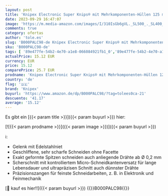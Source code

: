 ```yaml
---
layout: post
title: 'Knipex Electronic Super Knips® mit Mehrkomponenten-Hüllen 125 mm 78 13 125'
date: 2023-09-29 16:47:07
image: 'https://m.media-amazon.com/images/I/310IsGb6gVL._SL500_._SL400_.jpg'
comments: true
category: ofertas
author: 'tole.es'
slug: 'B000PALC98-de Knipex Electronic Super Knips® mit Mehrkomponenten-Hüllen...'
sku: 'B000PALC98-de'
tags: [ '89e477fe-54b2-4e70-a1e8-066084921fb1_0','89e477fe-54b2-4e70-a1e8-066084921fb1_1701','Arborist Merchandising Root','BVB 1909','Baumarkt','Elektro- & Handwerkzeuge','Handwerkzeuge','Seitenschneider','Self Service','Special Features Stores','Zangen','knipex','🇩🇪', ]
actualPrice: 15.12 EUR
currency: EUR
price: 15.12
comparePrice: 25.7 EUR
prodname: 'Knipex Electronic Super Knips® mit Mehrkomponenten-Hüllen 125 mm 78 13 125'
country: 'de'
flag: '🇩🇪'
brand: 'Knipex'
buyurl: 'https://www.amazon.de/dp/B000PALC98/?tag=tolees0ca-21'
descuento: '41.17'
average: '15.12'
---
```


Es gibt ein [{{< param title >}}]({{< param buyurl >}}) hier:

[![{{< param prodname >}}]({{< param image >}})]({{< param buyurl >}})

ℹ️:

- Gelenk mit Edelstahlniet
- Geschliffene, sehr scharfe Schneiden ohne Facette
- Exakt geformte Spitzen schneiden auch anliegende Drähte ab Ø 0,2 mm
- Scherschnitt mit kontrolliertem Micro-Schneidkantenversatz für lange Lebensdauer und ultrapräzisen Schnitt auch dünnster Drähte
- Präzisionszangen für feinste Schneidarbeiten, z. B. in Elektronik und Feinmechanik

[🛒 kauf es hier!!]({{< param buyurl >}})
{{<world>}}B000PALC98{{</world>}}
